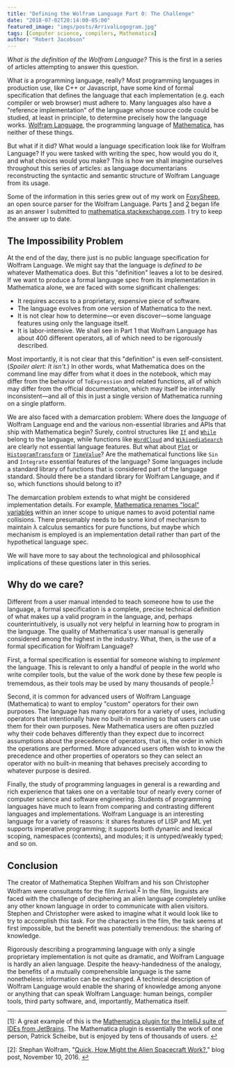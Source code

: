 ```yaml
---
title: "Defining the Wolfram Language Part 0: The Challenge"
date: "2018-07-02T20:14:00-05:00"
featured_image: "imgs/posts/ArrivalLogogram.jpg"
tags: [Computer science, compilers, Mathematica]
author: "Robert Jacobson"
---
```


*What is the definition of the Wolfram Language?* This is the first in a series of articles attempting to answer this question.<!--more-->

What *is* a programming language, really? Most programming languages in production use, like C++ or Javascript, have some kind of formal specification that defines the language that each implementation (e.g. each compiler or web browser) must adhere to. Many languages also have a "reference implementation" of the language whose source code could be studied, at least in principle, to determine precisely how the language works. [Wolfram Language](https://www.wolfram.com/language/), the programming language of [Mathematica](http://www.wolfram.com/mathematica/), has neither of these things.

But what if it did? What would a language specification look like for Wolfram Language? If you were tasked with writing the spec, how would you do it, and what choices would you make? This is how we shall imagine ourselves throughout this series of articles: as language documentarians reconstructing the syntactic and semantic structure of Wolfram Language from its usage.

Some of the information in this series grew out of my work on [FoxySheep](https://github.com/rljacobson/FoxySheep), an open source parser for the Wolfram Language. Parts [1](defining-the-wolfram-language-part-1-finding-operators) and [2](defining-the-wolfram-language-part-2-operator-properties) began life as an answer I submitted to [mathematica.stackexchange.com](https://mathematica.stackexchange.com/a/180033/27662). I try to keep the answer up to date.


## The Impossibility Problem

At the end of the day, there just is no public language specification for Wolfram Language. We might say that the language is *defined to be* whatever Mathematica does. But this "definition" leaves a lot to be desired. If we want to produce a formal language spec from its implementation in Mathematica alone, we are faced with some significant challenges:

* It requires access to a proprietary, expensive piece of software.
* The language evolves from one version of Mathematica to the next.
* It is not clear how to determine—or even discover—some language features using only the language itself.
* It is labor-intensive. We shall see in Part 1 that Wolfram Language has about 400 different operators, all of which need to be rigorously described.

Most importantly, it is not clear that this "definition" is even self-consistent. (*Spoiler alert: It isn't.*) In other words, what Mathematica does on the command line may differ from what it does in the notebook, which may differ from the behavior of `ToExpression` and related functions, all of which may differ from the official documentation, which may itself be internally inconsistent—and all of this in just a single version of Mathematica running on a single platform.

We are also faced with a demarcation problem: Where does the *language* of Wolfram Language end and the various non-essential libraries and APIs that ship with Mathematica begin? Surely, control structures like [`If`](https://reference.wolfram.com/language/ref/If.html) and [`While`](https://reference.wolfram.com/language/ref/While.html) belong to the language, while functions like [`WordCloud`](https://reference.wolfram.com/language/ref/WordCloud.html) and [`WikipediaSearch`](https://reference.wolfram.com/language/ref/WikipediaSearch.html) are clearly not essential language features. But what about [`Plot`](https://reference.wolfram.com/language/ref/Plot.html) or [`HistogramTransform`](https://reference.wolfram.com/language/ref/HistogramTransform.html) or [`TimeValue`](https://reference.wolfram.com/language/ref/TimeValue.html)? Are the mathematical functions like `Sin` and `Integrate` essential features of the language? Some languages include a standard library of functions that is considered part of the language standard. Should there be a standard library for Wolfram Language, and if so, which functions should belong to it?

The demarcation problem extends to what might be considered implementation details. For example, [Mathematica renames "local" variables](https://reference.wolfram.com/language/tutorial/VariablesInPureFunctionsAndRules.html) within an inner scope to unique names to avoid potential name collisions. There presumably needs to be some kind of mechanism to maintain λ calculus semantics for pure functions, but maybe which mechanism is employed is an implementation detail rather than part of the hypothetical language spec.

We will have more to say about the technological and philosophical implications of these questions later in this series.

## Why do we care?

Different from a user manual intended to teach someone how to use the language, a formal specification is a complete, precise technical definition of what makes up a valid program in the language, and, perhaps counterintuitively, is usually not very helpful in learning how to program in the language. The quality of Mathematica's user manual is generally considered among the highest in the industry. What, then, is the use of a formal specification for Wolfram Language?

First, a formal specification is essential for someone wishing to *implement* the language. This is relevant to only a handful of people in the world who write compiler tools, but the value of the work done by these few people is trememdous, as their tools may be used by many thousands of people.<sup name="a1" id="a1">[1](#intellij)</sup>

Second, it is common for advanced users of Wolfram Language (Mathematica) to want to employ "custom" operators for their own purposes. The language has many operators for a variety of uses, including operators that intentionally have no built-in meaning so that users can use them for their own purposes. New Mathematica users are often puzzled why their code behaves differently than they expect due to incorrect assumptions about the precedence of operators, that is, the order in which the operations are performed. More advanced users often wish to know the precedence and other properties of operators so they can select an operator with no built-in meaning that behaves precisely according to whatever purpose is desired.

Finally, the study of programming languages in general is a rewarding and rich experience that takes one on a veritable tour of nearly every corner of computer science and software engineering. Students of programming languages have much to learn from comparing and contrasting different languages and implementations. Wolfram Language is an interesting language for a variety of reasons: it shares features of LISP and ML yet supports imperative programming; it supports both dynamic and lexical scoping, namespaces (contexts), and modules; it is untyped/weakly typed; and so on.

## Conclusion

The creator of Mathematica Stephen Wolfram and his son Christopher Wolfram were consultants for the film Arrival.<sup name="a2" id="a2">[2](#arrival)</sup> In the film, linguists are faced with the challenge of deciphering an alien language completely unlike any other known language in order to communicate with alien visitors. Stephen and Christopher were asked to imagine what it would look like to try to accomplish this task. For the characters in the film, the task seems at first impossible, but the benefit was potentially tremendous: the sharing of knowledge.

Rigorously describing a programming language with only a single proprietary implementation is not quite as dramatic, and Wolfram Language is hardly an alien language. Despite the heavy-handedness of the analogy, the benefits of a mutually comprehensible language is the same nonetheless: information can be exchanged. A technical description of Wolfram Language would enable the sharing of knowledge among anyone or anything that can speak Wolfram Language: human beings, compiler tools, third party software, and, importantly, Mathematica itself.

<hr>

<a name="intellij">[1]</a>:
A great example of this is the [Mathematica plugin for the IntelliJ suite of IDEs from JetBrains](http://wlplugin.halirutan.de/). The Mathematica plugin is essentially the work of one person, Patrick Scheibe, but is enjoyed by tens of thousands of users. [↩](#a1)

<a name="arrival">[2]</a>: Stephan Wolfram, "[Quick, How Might the Alien Spacecraft Work?](http://blog.stephenwolfram.com/2016/11/quick-how-might-the-alien-spacecraft-work/)," blog post, November 10, 2016. [↩](#a2)

